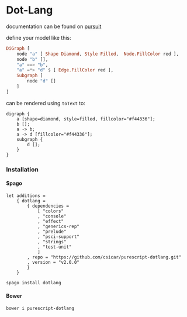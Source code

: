 Dot-Lang
========

documentation can be found on [pursuit](https://pursuit.purescript.org/packages/purescript-dotlang/1.1.0/docs/Data.DotLang#t:DotLang)

define your model like this:

```purescript
DiGraph [
    node "a" [ Shape Diamond, Style Filled,  Node.FillColor red ],
    node "b" [],
    "a" ==> "b",
    "a" =*> "d" $ [ Edge.FillColor red ],
    Subgraph [
        node "d" []
    ]
]
```

can be rendered using `toText` to:

```
digraph {
    a [shape=diamond, style=filled, fillcolor="#f44336"];
    b [];
    a -> b;
    a -> d [fillcolor="#f44336"];
    subgraph {
        d []; 
    }
}
```

### Installation

#### Spago

```dhall
let additions = 
    { dotlang = 
        { dependencies = 
            [ "colors"
            , "console"
            , "effect"
            , "generics-rep"
            , "prelude"
            , "psci-support"
            , "strings"
            , "test-unit"
            ]
        , repo = "https://github.com/csicar/purescript-dotlang.git"
        , version = "v2.0.0"
        }
    }
```
```bash
spago install dotlang
```

#### Bower

```bash
bower i purescript-dotlang
```
